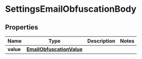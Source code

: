 # SettingsEmailObfuscationBody

## Properties
Name | Type | Description | Notes
------------ | ------------- | ------------- | -------------
**value** | [**EmailObfuscationValue**](EmailObfuscationValue.md) |  | 
